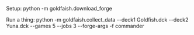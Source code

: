 Setup:
python -m goldfaish.download_forge

Run a thing:
python -m goldfaish.collect_data --deck1 Goldfish.dck --deck2 Yuna.dck --games 5 --jobs 3  --forge-args -f commander

